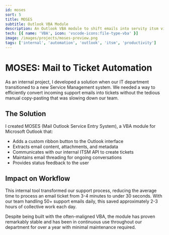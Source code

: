 ```yaml
---
id: moses
sort: 5
title: MOSES
subtitle: Outlook VBA Module
description: An Outlook VBA module to shift emails into servity itsm via API
tech: [{ name: 'VBA', icon: 'vscode-icons:file-type-vba' }]
image: /images/projects/moses-preview.png
tags: ['internal', 'automation', 'outlook', 'itsm', 'productivity']
--- 
```


# MOSES: Mail to Ticket Automation

As an internal project, I developed a solution when our IT department transitioned to a new Service Management system. We needed a way to efficiently convert incoming support emails into tickets without the tedious manual copy-pasting that was slowing down our team.

## The Solution

I created MOSES (Mail Outlook Service Entry System), a VBA module for Microsoft Outlook that:

- Adds a custom ribbon button to the Outlook interface
- Extracts email content, attachments, and metadata
- Communicates with our internal ITSM API to create tickets
- Maintains email threading for ongoing conversations
- Provides status feedback to the user

## Impact on Workflow

This internal tool transformed our support process, reducing the average time to process an email ticket from 3-4 minutes to under 30 seconds. With our team handling 50+ support emails daily, this saved approximately 2-3 hours of collective work each day.

Despite being built with the often-maligned VBA, the module has proven remarkably stable and has been in continuous use throughout our department for over a year with minimal maintenance required.
